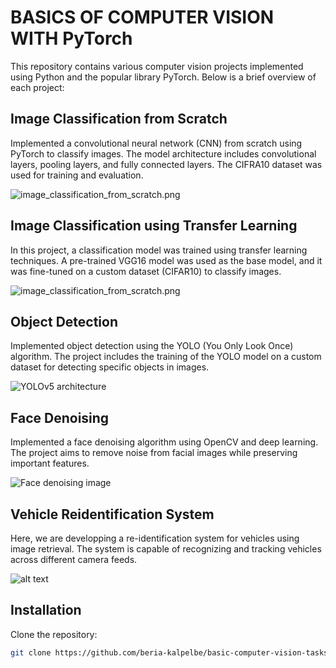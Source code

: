 # BASICS OF COMPUTER VISION WITH PyTorch

This repository contains various computer vision projects implemented using Python and the popular library PyTorch. Below is a brief overview of each project:

## Image Classification from Scratch

Implemented a convolutional neural network (CNN) from scratch using PyTorch to classify images. The model architecture includes convolutional layers, pooling layers, and fully connected layers. The CIFRA10 dataset was used for training and evaluation.

![image_classification_from_scratch.png](https://miro.medium.com/max/1100/1*SZnidBt7CQ4Xqcag6rd8Ew.png)

## Image Classification using Transfer Learning

In this project, a classification model was trained using transfer learning techniques. A pre-trained VGG16 model was used as the base model, and it was fine-tuned on a custom dataset (CIFAR10) to classify images.

![image_classification_from_scratch.png](https://miro.medium.com/v2/resize:fit:1400/1*NNifzsJ7tD2kAfBXt3AzEg.png)

## Object Detection

Implemented object detection using the YOLO (You Only Look Once) algorithm. The project includes the training of the YOLO model on a custom dataset for detecting specific objects in images.

![YOLOv5 architecture](https://deci.ai/wp-content/uploads/2022/11/yolov6-yolov5-yolox-blog-header.jpg)

## Face Denoising

Implemented a face denoising algorithm using OpenCV and deep learning. The project aims to remove noise from facial images while preserving important features.

![Face denoising image](https://media.springernature.com/m685/springer-static/image/art%3A10.1007%2Fs42979-022-01042-y/MediaObjects/42979_2022_1042_Fig12_HTML.png)

## Vehicle Reidentification System

Here, we are developping a re-identification system for vehicles using image retrieval. The system is capable of recognizing and tracking vehicles across different camera feeds.

![alt text](https://production-media.paperswithcode.com/tasks/vehicleReID_KT5l9ol.jpg)

## Installation

Clone the repository:

   ```bash
   git clone https://github.com/beria-kalpelbe/basic-computer-vision-tasks.git